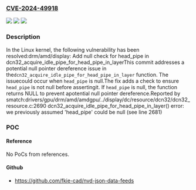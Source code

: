 ### [CVE-2024-49918](https://cve.mitre.org/cgi-bin/cvename.cgi?name=CVE-2024-49918)
![](https://img.shields.io/static/v1?label=Product&message=Linux&color=blue)
![](https://img.shields.io/static/v1?label=Version&message=1da177e4c3f4%3C%204f47292f488f%20&color=brighgreen)
![](https://img.shields.io/static/v1?label=Vulnerability&message=n%2Fa&color=brighgreen)

### Description

In the Linux kernel, the following vulnerability has been resolved:drm/amd/display: Add null check for head_pipe in dcn32_acquire_idle_pipe_for_head_pipe_in_layerThis commit addresses a potential null pointer dereference issue in the`dcn32_acquire_idle_pipe_for_head_pipe_in_layer` function. The issuecould occur when `head_pipe` is null.The fix adds a check to ensure `head_pipe` is not null before assertingit. If `head_pipe` is null, the function returns NULL to prevent apotential null pointer dereference.Reported by smatch:drivers/gpu/drm/amd/amdgpu/../display/dc/resource/dcn32/dcn32_resource.c:2690 dcn32_acquire_idle_pipe_for_head_pipe_in_layer() error: we previously assumed 'head_pipe' could be null (see line 2681)

### POC

#### Reference
No PoCs from references.

#### Github
- https://github.com/fkie-cad/nvd-json-data-feeds

